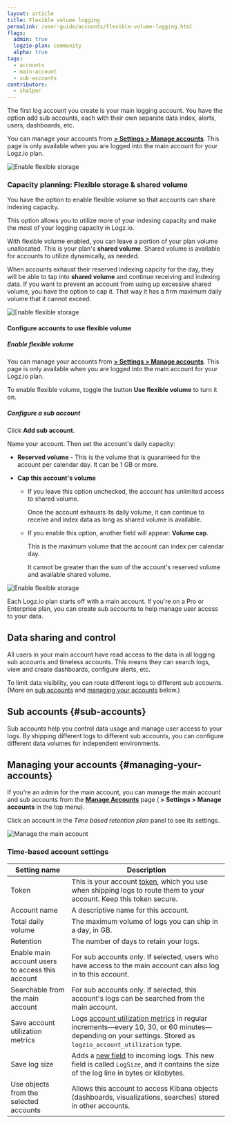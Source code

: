 ```yaml
---
layout: article
title: Flexible volume logging
permalink: /user-guide/accounts/flexible-volume-logging.html
flags:
  admin: true
  logzio-plan: community
  alpha: true
tags:
  - accounts
  - main-account
  - sub-accounts
contributors:
  - shalper
---
```


The first log account you create is your main logging account. You have the option add sub accounts, each with their own separate data index, alerts, users, dashboards, etc.

You can manage your accounts
from [**<i class="li li-gear"></i> > Settings > Manage accounts**](https://app.logz.io/#/dashboard/settings/manage-accounts). This page is only available when you are logged into the main account for your Logz.io plan.

![Enable flexible storage](https://dytvr9ot2sszz.cloudfront.net/logz-docs/accounts/flexible-volume-sub-accounts.png)


### Capacity planning: Flexible storage & shared volume

You have the option to enable flexible volume so that accounts can share indexing capacity.

This option allows you to utilize more of your indexing capacity and make the most of your logging capacity in Logz.io.

With flexible volume enabled, you can leave a portion of your plan volume unallocated. This is your plan's **shared volume**. Shared volume is available for accounts to utilize dynamically, as needed.

When accounts exhaust their reserved indexing capcity for the day, they will be able to tap into **shared volume** and continue receiving and indexing data. If you want to prevent an account from using up excessive shared volume, you have the option to cap it. That way it has a firm maximum daily volume that it cannot exceed.


![Enable flexible storage](https://dytvr9ot2sszz.cloudfront.net/logz-docs/accounts/flexible-volume-enabled.png)

#### Configure accounts to use flexible volume

<div class="tasklist">

##### Enable flexible volume

You can manage your accounts
from [**<i class="li li-gear"></i> > Settings > Manage accounts**](https://app.logz.io/#/dashboard/settings/manage-accounts). This page is only available when you are logged into the main account for your Logz.io plan.

To enable flexible volume, toggle the button **Use flexible volume** to turn it on.

##### Configure a sub account

Click **Add sub account**.

Name your account. Then set the account's daily capacity:

* **Reserved volume** - This is the volume that is guaranteed for the account per calendar day. It can be 1 GB or more.

* **Cap this account's volume**
    * If you leave this option unchecked, the account has unlimited access to shared volume.
    
      Once the account exhausts its daily volume, it can continue to receive and index data as long as shared volume is available.

   * If you enable this option, another field will appear:  **Volume cap**.
      
      This is the maximum volume that the account can index per calendar day. 
      
      It cannot be greater than the sum of the account's reserved volume and available shared volume.


![Enable flexible storage](https://dytvr9ot2sszz.cloudfront.net/logz-docs/accounts/configure-sub-account-flexible-vol.png)


Each Logz.io plan starts off with a main account.
If you're on a Pro or Enterprise plan,
you can create sub accounts to help manage user access to your data.

## Data sharing and control

All users in your main account have read access to the data in all logging sub accounts and timeless accounts. This means they can search logs, view and create dashboards, configure alerts, etc.

To limit data visibility,
you can route different logs to different sub accounts.
(More on [sub accounts](#sub-accounts) and [managing your accounts](#managing-your-accounts) below.)


## Sub accounts {#sub-accounts}

Sub accounts help you control data usage and manage user access to your logs.
By shipping different logs to different sub accounts,
you can configure different data volumes for independent environments.

## Managing your accounts {#managing-your-accounts}

If you're an admin for the main account,
you can manage the main account and sub accounts
from the [**Manage Accounts**](https://app.logz.io/#/dashboard/settings/manage-users) page
(**<i class="li li-gear"></i> > Settings > Manage accounts** in the top menu).

Click an account in the _Time based retention plan_ panel to see its settings.

![Manage the main account](https://dytvr9ot2sszz.cloudfront.net/logz-docs/accounts/accounts--manage-main-account.png)

### Time-based account settings

| Setting name | Description |
|---|---|
| Token | This is your account [token]({{site.baseurl}}/user-guide/tokens/), which you use when shipping logs to route them to your account. Keep this token secure. |
| Account name | A descriptive name for this account. |
| Total daily volume | The maximum volume of logs you can ship in a day, in GB. |
| Retention | The number of days to retain your logs. |
| Enable main account users to access this account | For sub accounts only. If selected, users who have access to the main account can also log in to this account.|
| Searchable from the main account | For sub accounts only. If selected, this account's logs can be searched from the main account. |
| Save account utilization metrics | Logs [account utilization metrics]({{site.baseurl}}/user-guide/accounts/monitor-account-usage.html#what-are-account-utilization-metrics) in regular increments—every 10, 30, or 60 minutes—depending on your settings. Stored as `logzio_account_utilization` type. |
| Save log size | Adds a [new field]({{site.baseurl}}/user-guide/accounts/monitor-account-usage.html#what-happens-when-i-save-log-size) to incoming logs. This new field is called `LogSize`, and it contains the size of the log line in bytes or kilobytes. |
| Use objects from the selected accounts | Allows this account to access Kibana objects (dashboards, visualizations, searches) stored in other accounts. |